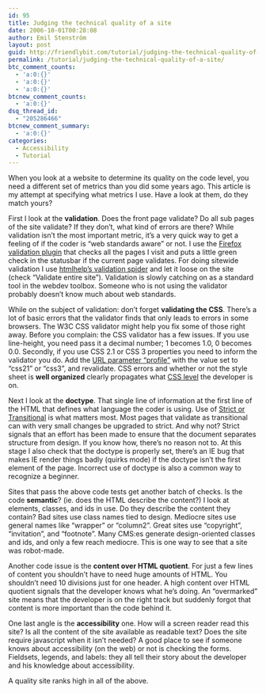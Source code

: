 ```yaml
---
id: 95
title: Judging the technical quality of a site
date: 2006-10-01T00:28:08
author: Emil Stenström
layout: post
guid: http://friendlybit.com/tutorial/judging-the-technical-quality-of-a-site/
permalink: /tutorial/judging-the-technical-quality-of-a-site/
btc_comment_counts:
  - 'a:0:{}'
  - 'a:0:{}'
  - 'a:0:{}'
btcnew_comment_counts:
  - 'a:0:{}'
dsq_thread_id:
  - "205286466"
btcnew_comment_summary:
  - 'a:0:{}'
categories:
  - Accessibility
  - Tutorial
---
```

When you look at a website to determine its quality on the code level, you need a different set of metrics than you did some years ago. This article is my attempt at specifying what metrics I use. Have a look at them, do they match yours?

First I look at the **validation**. Does the front page validate? Do all sub pages of the site validate? If they don’t, what kind of errors are there? While validation isn’t the most important metric, it’s a very quick way to get a feeling of if the coder is “web standards aware” or not. I use the [Firefox validation plugin](http://users.skynet.be/mgueury/mozilla/) that checks all the pages I visit and puts a little green check in the statusbar if the current page validates. For doing sitewide validation I use [htmlhelp’s validation spider](http://www.htmlhelp.com/tools/validator/) and let it loose on the site (check &#8220;Validate entire site&#8221;). Validation is slowly catching on as a standard tool in the webdev toolbox. Someone who is not using the validator probably doesn&#8217;t know much about web standards.

While on the subject of validation: don’t forget **validating the CSS**. There’s a lot of basic errors that the validator finds that only leads to errors in some browsers. The W3C CSS validator might help you fix some of those right away. Before you complain: the CSS validator has a few issues. If you use line-height, you need pass it a decimal number; 1 becomes 1.0, 0 becomes 0.0. Secondly, if you use CSS 2.1 or CSS 3 properties you need to inform the validator you do. Add the [URL parameter “profile”](http://jigsaw.w3.org/css-validator/validator?uri=http%3A%2F%2Ffriendlybit.com&usermedium=all&profile=css21) with the value set to “css21” or “css3”, and revalidate. CSS errors and whether or not the style sheet is **well organized** clearly propagates what [CSS level](/css/levels-of-css-knowledge/) the developer is on.

Next I look at the **doctype**. That single line of information at the first line of the HTML that defines what language the coder is using. Use of [Strict or Transitional](http://accessites.org/gbcms_xml/news_page.php?id=23) is what matters most. Most pages that validate as transitional can with very small changes be upgraded to strict. And why not? Strict signals that an effort has been made to ensure that the document separates structure from design. If you know how, there’s no reason not to. At this stage I also check that the doctype is properly set, there’s an IE bug that makes IE render things badly (quirks mode) if the doctype isn’t the first element of the page. Incorrect use of doctype is also a common way to recognize a beginner.

Sites that pass the above code tests get another batch of checks. Is the code **semantic**? (ie. does the HTML describe the content?) I look at elements, classes, and ids in use. Do they describe the content they contain? Bad sites use class names tied to design. Mediocre sites use general names like “wrapper” or “column2”. Great sites use “copyright”, “invitation”, and “footnote”. Many CMS:es generate design-oriented classes and ids, and only a few reach mediocre. This is one way to see that a site was robot-made.

Another code issue is the **content over HTML quotient**. For just a few lines of content you shouldn’t have to need huge amounts of HTML. You shouldn’t need 10 divisions just for one header. A high content over HTML quotient signals that the developer knows what he’s doing. An “overmarked” site means that the developer is on the right track but suddenly forgot that content is more important than the code behind it.

One last angle is the **accessibility** one. How will a screen reader read this site? Is all the content of the site available as readable text? Does the site require javascript when it isn’t needed? A good place to see if someone knows about accessibility (on the web) or not is checking the forms. Fieldsets, legends, and labels: they all tell their story about the developer and his knowledge about accessibility.

A quality site ranks high in all of the above.
